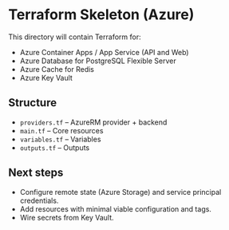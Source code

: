 # Terraform Skeleton (Azure)

This directory will contain Terraform for:
- Azure Container Apps / App Service (API and Web)
- Azure Database for PostgreSQL Flexible Server
- Azure Cache for Redis
- Azure Key Vault

## Structure
- `providers.tf` – AzureRM provider + backend
- `main.tf` – Core resources
- `variables.tf` – Variables
- `outputs.tf` – Outputs

## Next steps
- Configure remote state (Azure Storage) and service principal credentials.
- Add resources with minimal viable configuration and tags.
- Wire secrets from Key Vault.
